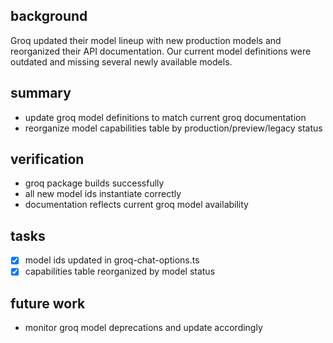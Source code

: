 ## background

Groq updated their model lineup with new production models and reorganized their API documentation. Our current model definitions were outdated and missing several newly available models.

## summary

- update groq model definitions to match current groq documentation
- reorganize model capabilities table by production/preview/legacy status

## verification

- groq package builds successfully
- all new model ids instantiate correctly
- documentation reflects current groq model availability

## tasks

- [x] model ids updated in groq-chat-options.ts
- [x] capabilities table reorganized by model status

## future work

- monitor groq model deprecations and update accordingly
